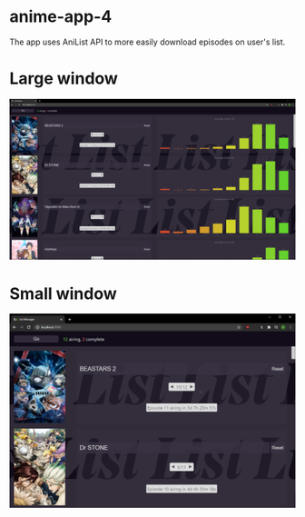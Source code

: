 # anime-app-4

The app uses AniList API to more easily download episodes on user's list.

# Large window
![Large Window](/fullscreen.PNG)
# Small window
![Small Window](/smaller.PNG)